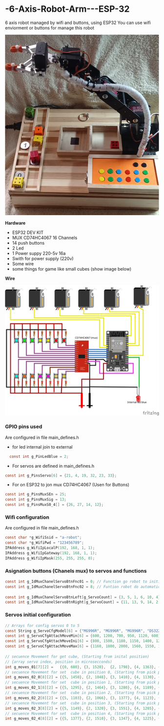 # -6-Axis-Robot-Arm---ESP-32
6 axis robot managed by wifi and buttons, using ESP32
You can use wifi enviorment or buttons for manage this robot

![](https://github.com/vniclos/-6-Axis-Robot-Arm---ESP-32/blob/main/docs/robot_6doi%20(2).jpg?raw=true)

**Hardware**
- ESP32 DEV KIT
- MUX CD74HC4067 16 Channels
- 14 push buttons
- 2 Led
- 1 Power suppy 220-5v 16a 
- Swith for power supply (220v)
- Some wire 
- some things for game like small cubes (show image below)

**Wire**

![](https://raw.githubusercontent.com/vniclos/-6-Axis-Robot-Arm---ESP-32/ae0b1cbcc480b43f404f113b8816cadb866c05e8/docs/robot%206_bb.svg)


### GPIO pins used 
Are configured in file main_defines.h

- for led internal join to external

```c
  const int g_PinLedBlue = 2;
```
- For servos  are defined in main_defines.h
```c
const int g_PinsServo[6] = {21, 4, 19, 32, 23, 33};
```
- For on ESP32 to jon mux CD74HC4067 (Usen for Buttons)
```c
const int g_PinsMuxSEn = 25;                  
const int g_PinsMuxSig = 13;                  
const int g_PinsMuxS0_4[] = {26, 27, 14, 12}; 
```
### Wifi configuration 
Are configured in file main_defines.h
```c
const char *g_WifiSsid = "a-robot";
const char *g_WifiPwd = "123456789";
IPAddress g_WifiIpLocalP(192, 168, 1, 1);
IPAddress g_WifiIpGateway(192, 168, 1, 1);
IPAddress g_WifiIpMask(255, 255, 255, 0);
```

### Asignation buttons (Chanels mux) to servos and functions
```c
const int g_IdMuxChanelServoBtnFnc01 = 0; // Function go robot to initial position
const int g_IdMuxChanelServoBtnFnc02 = 8; // Funtion robot do automatic secuence of movements
                                                                             
const int g_IdMuxChanelServoBtnLeft[g_ServoCount] = {3, 5, 1, 6, 10, 4};     //chanels for move left sevos 0-5
const int g_IdMuxChanelServoBtnRight[g_ServoCount] = {11, 13, 9, 14, 2, 12}; //chanels for move right sevos 0-5
```

### Servos initial configuration 
```c
// Arrays for config servos 0 to 5 
const String g_ServoCfgModel[6] = {"MG996R", "MG996R", "MG996R", "DS3225MG", "DS3225MG", "MG996R"};
const int g_ServoCfgAttachMoveMin[6] = {600, 1200, 700, 950, 1120, 600};     // minimun millis movement 
const int g_ServoCfgAttachMoveIni[6] = {800, 1500, 1180, 1150, 1400, 1270};  // Intial position millis movement 
const int g_ServoCfgAttachMoveMax[6] = {1160, 1800, 2000, 1560, 1550, 1472}; // minimun millis movement

// secuence Movement for get cube, (Starting from inital position)
// {array servo index, position in microsecconds)
int g_moves_01[7][2] =   {{0, 600}, {3, 1520},  {2, 1798}, {4, 1363}, {0, 1035}, {4, 1500}, {3, 1171}};
// secuence Movement for set  cube in position 0, (Starting from pick position)
int g_moves_02_0[8][2] = {{5, 1450}, {2, 1048}, {3, 1410}, {4, 1130}, {1, 1639}, {0, 663},  {2, 1000}, {4, 1270}}; 
// secuence Movement for set  cube in position 1, (Starting from pick position)
int g_moves_02_1[8][2] = {{5, 1295}, {2, 1464}, {3, 1280}, {4, 1189}, {1, 1639}, {0, 663}, {2, 1000}, {4, 1270}}; 
// secuence Movement for set  cube in position 2, (Starting from pick position)
int g_moves_02_2[8][2] = {{5, 1103}, {2, 1066}, {3, 1377}, {4, 1123}, {1, 1374}, {0, 663}, {2, 1000}, {4, 1270}}; 
// secuence Movement for set  cube in position 3, (Starting from pick position)
int g_moves_02_3[8][2] = {{5, 1149}, {2, 1320}, {3, 1551}, {4, 1285}, {1, 1382}, {0, 663}, {2, 1200}, {4, 1270}};
// secuence Movement for set  cube in position 4, (Starting from pick position)
int g_moves_02_4[8][2] = {{5, 1377}, {2, 1510}, {3, 1347}, {4, 1225}, {1, 1255}, {0, 663}, {2, 1200}, {4, 1270}};
```
